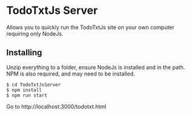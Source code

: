 TodoTxtJs Server
================

Allows you to quickly run the TodoTxtJs site on your own computer requiring
only NodeJs.

Installing
----------

Unzip everything to a folder, ensure NodeJs is installed and in the path. NPM is also required, and may need to be installed.

```
$ cd TodoTxtJsServer
$ npm install
$ npm run start
```

Go to http://localhost:3000/todotxt.html


